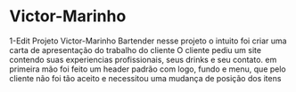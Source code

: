 # Victor-Marinho

1-Edit
Projeto Victor-Marinho Bartender
nesse projeto o intuito foi criar uma carta de apresentação do trabalho
do cliente
O cliente pediu um site contendo suas experiencias profissionais, seus drinks e seu contato.
em primeira mão foi feito um header padrão com logo, fundo e menu, que pelo cliente não foi tão aceito e necessitou uma mudança de posição dos itens 